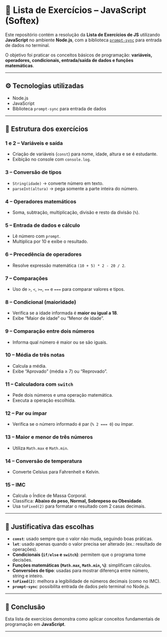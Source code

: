 # 📘 Lista de Exercícios – JavaScript (Softex)

Este repositório contém a resolução da **Lista de Exercícios de JS** utilizando **JavaScript** no ambiente **Node.js**, com a biblioteca [`prompt-sync`](https://www.npmjs.com/package/prompt-sync) para entrada de dados no terminal.

O objetivo foi praticar os conceitos básicos de programação: **variáveis, operadores, condicionais, entrada/saída de dados e funções matemáticas**.

---

## ⚙️ Tecnologias utilizadas
- Node.js
- JavaScript
- Biblioteca `prompt-sync` para entrada de dados

---

## 📌 Estrutura dos exercícios

### 1 e 2 – Variáveis e saída
- Criação de variáveis (`const`) para nome, idade, altura e se é estudante.  
- Exibição no console com `console.log`.

### 3 – Conversão de tipos
- `String(idade)` → converte número em texto.  
- `parseInt(altura)` → pega somente a parte inteira do número.  

### 4 – Operadores matemáticos
- Soma, subtração, multiplicação, divisão e resto da divisão (`%`).

### 5 – Entrada de dados e cálculo
- Lê número com `prompt`.  
- Multiplica por 10 e exibe o resultado.

### 6 – Precedência de operadores
- Resolve expressão matemática `(10 + 5) * 2 - 20 / 2`.

### 7 – Comparações
- Uso de `>`, `<`, `>=`, `==` e `===` para comparar valores e tipos.

### 8 – Condicional (maioridade)
- Verifica se a idade informada é **maior ou igual a 18**.  
- Exibe “Maior de idade” ou “Menor de idade”.

### 9 – Comparação entre dois números
- Informa qual número é maior ou se são iguais.

### 10 – Média de três notas
- Calcula a média.  
- Exibe “Aprovado” (média ≥ 7) ou “Reprovado”.

### 11 – Calculadora com `switch`
- Pede dois números e uma operação matemática.  
- Executa a operação escolhida.

### 12 – Par ou ímpar
- Verifica se o número informado é par (`% 2 === 0`) ou ímpar.

### 13 – Maior e menor de três números
- Utiliza `Math.max` e `Math.min`.

### 14 – Conversão de temperatura
- Converte Celsius para Fahrenheit e Kelvin.

### 15 – IMC
- Calcula o Índice de Massa Corporal.  
- Classifica: **Abaixo do peso, Normal, Sobrepeso ou Obesidade**.  
- Usa `toFixed(2)` para formatar o resultado com 2 casas decimais.

---

## 📖 Justificativa das escolhas

- **`const`**: usado sempre que o valor não muda, seguindo boas práticas.  
- **`let`**: usado apenas quando o valor precisa ser alterado (ex.: resultado de operações).  
- **Condicionais (`if/else` e `switch`)**: permitem que o programa tome decisões.  
- **Funções matemáticas (`Math.max`, `Math.min`, `%`)**: simplificam cálculos.  
- **Conversões de tipo**: usadas para mostrar diferença entre número, string e inteiro.  
- **`toFixed(2)`**: melhora a legibilidade de números decimais (como no IMC).  
- **`prompt-sync`**: possibilita entrada de dados pelo terminal no Node.js.

---

## 🚀 Conclusão
Esta lista de exercícios demonstra como aplicar conceitos fundamentais de programação em **JavaScript**.

---
